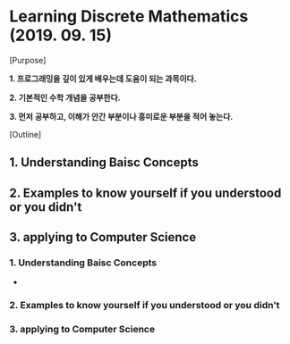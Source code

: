 # Learning Discrete Mathematics (2019. 09. 15)

[Purpose]

__1. 프로그래밍을 깊이 있게 배우는데 도움이 되는 과목이다.__

__2. 기본적인 수학 개념을 공부한다.__

__3. 먼저 공부하고, 이해가 안간 부분이나 흥미로운 부분을 적어 놓는다.__

[Outline]

## 1. Understanding Baisc Concepts

## 2. Examples to know yourself if you understood or you didn't

## 3. applying to Computer Science





### 1. Understanding Baisc Concepts

-




### 2. Examples to know yourself if you understood or you didn't




### 3. applying to Computer Science



